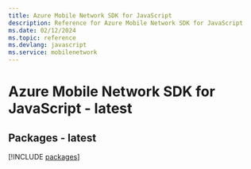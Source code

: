 ```yaml
---
title: Azure Mobile Network SDK for JavaScript
description: Reference for Azure Mobile Network SDK for JavaScript
ms.date: 02/12/2024
ms.topic: reference
ms.devlang: javascript
ms.service: mobilenetwork
---
```

# Azure Mobile Network SDK for JavaScript - latest
## Packages - latest
[!INCLUDE [packages](mobile-network-index.md)]